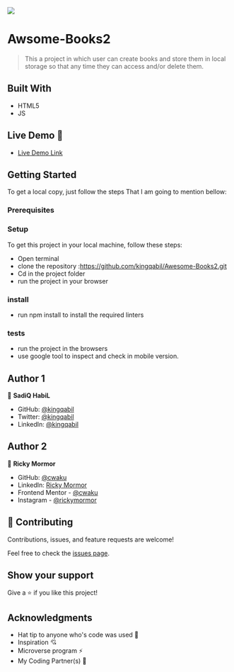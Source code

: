 ![](https://img.shields.io/badge/Microverse-blueviolet)

# Awsome-Books2

> This a project in which user can create books and
> store them in local storage so that any time they can access and/or delete them.


## Built With

- HTML5
- JS

## Live Demo 👀

- [Live Demo Link](https://kingqabil.github.io/Awesome-Books2/)

## Getting Started
To get a local copy, just follow the steps That I am going to mention bellow:

### Prerequisites

### Setup
To get this project in your local machine, follow these steps:
- Open terminal
- clone the repository :https://github.com/kingqabil/Awesome-Books2.git
- Cd in the project folder
- run the project in your browser

### install
 - run npm install to install the required linters

 ### tests
 - run the project in the browsers
 - use google tool to inspect and check in mobile version.

 ## Author 1

👤 **SadiQ HabiL**

- GitHub: [@kingqabil](https://github.com/kingqabil)
- Twitter: [@kingqabil](https://twitter.com/kingqabil)
- LinkedIn: [@kingqabil](https://linkedin.com/in/kingqabil)

## Author 2

👤 **Ricky Mormor**

- GitHub: [@cwaku](https://github.com/cwaku)
- LinkedIn: [Ricky Mormor](https://www.linkedin.com/in/ricky-mormor)
- Frontend Mentor - [@cwaku](https://www.frontendmentor.io/profile/cwaku)
- Instagram - [@rickymormor](https://www.instagram.com/rickymormor/)


## 🤝 Contributing

Contributions, issues, and feature requests are welcome!

Feel free to check the [issues page](https://github.com/kingqabil/Awesome-Books2/issues).


## Show your support

Give a ⭐️ if you like this project!


## Acknowledgments

- Hat tip to anyone who's code was used 🔰
- Inspiration 💘
- Microverse program ⚡
- My Coding Partner(s) 🏹